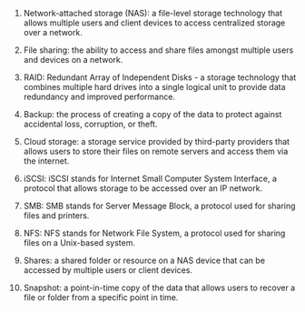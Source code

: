 1. Network-attached storage (NAS): a file-level storage technology that allows multiple users and client devices to access centralized storage over a network.

2. File sharing: the ability to access and share files amongst multiple users and devices on a network.

3. RAID: Redundant Array of Independent Disks - a storage technology that combines multiple hard drives into a single logical unit to provide data redundancy and improved performance.

4. Backup: the process of creating a copy of the data to protect against accidental loss, corruption, or theft.

5. Cloud storage: a storage service provided by third-party providers that allows users to store their files on remote servers and access them via the internet.

6. iSCSI: iSCSI stands for Internet Small Computer System Interface, a protocol that allows storage to be accessed over an IP network.

7. SMB: SMB stands for Server Message Block, a protocol used for sharing files and printers.

8. NFS: NFS stands for Network File System, a protocol used for sharing files on a Unix-based system.

9. Shares: a shared folder or resource on a NAS device that can be accessed by multiple users or client devices.

10. Snapshot: a point-in-time copy of the data that allows users to recover a file or folder from a specific point in time.
